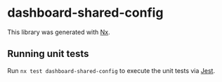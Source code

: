 # dashboard-shared-config

This library was generated with [Nx](https://nx.dev).

## Running unit tests

Run `nx test dashboard-shared-config` to execute the unit tests via [Jest](https://jestjs.io).

